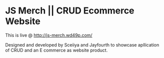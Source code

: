# JS Merch || CRUD Ecommerce Website
This is live @ http://js-merch.wd49p.com/

Designed and developed by Sceiiya and Jayfourth to showcase apllication of CRUD and an E commerce as website product. 
